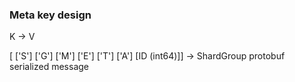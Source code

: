 ### Meta key design

K -> V

[ ['S'] ['G'] ['M'] ['E'] ['T'] ['A'] [ID (int64)]] ->  ShardGroup protobuf serialized message

